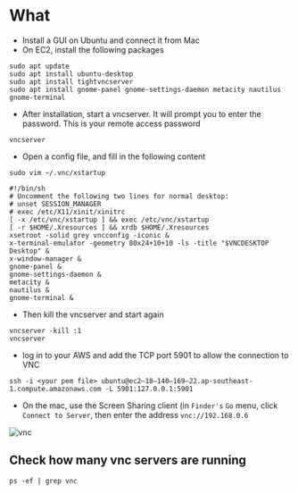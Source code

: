 # What
* Install a GUI on Ubuntu and connect it from Mac
* On EC2, install the following packages
```
sudo apt update
sudo apt install ubuntu-desktop
sudo apt install tightvncserver
sudo apt install gnome-panel gnome-settings-daemon metacity nautilus gnome-terminal
```
* After installation, start a vncserver. It will prompt you to enter the password. This is your remote access password
```
vncserver
```
* Open a config file, and fill in the following content
```
sudo vim ~/.vnc/xstartup
```

```
#!/bin/sh  
# Uncomment the following two lines for normal desktop: 
# unset SESSION_MANAGER 
# exec /etc/X11/xinit/xinitrc  
[ -x /etc/vnc/xstartup ] && exec /etc/vnc/xstartup 
[ -r $HOME/.Xresources ] && xrdb $HOME/.Xresources 
xsetroot -solid grey vncconfig -iconic & 
x-terminal-emulator -geometry 80x24+10+10 -ls -title "$VNCDESKTOP Desktop" & 
x-window-manager &
gnome-panel &
gnome-settings-daemon &
metacity &
nautilus &
gnome-terminal &
```

* Then kill the vncserver and start again
```
vncserver -kill :1
vncserver
```

* log in to your AWS and add the TCP port 5901 to allow the connection to VNC
```
ssh -i <your pem file> ubuntu@ec2–18–140–169–22.ap-southeast-1.compute.amazonaws.com -L 5901:127.0.0.1:5901
```

* On the mac, use the Screen Sharing client (in `Finder's` `Go` menu, click `Connect to Server`, then enter the address `vnc://192.168.0.6`

![vnc](https://github.com/HemingwayLee/cloud-cheatsheet/assets/8428372/a2777259-533d-4605-a6e7-87093fa24777)


## Check how many vnc servers are running
```
ps -ef | grep vnc
```


